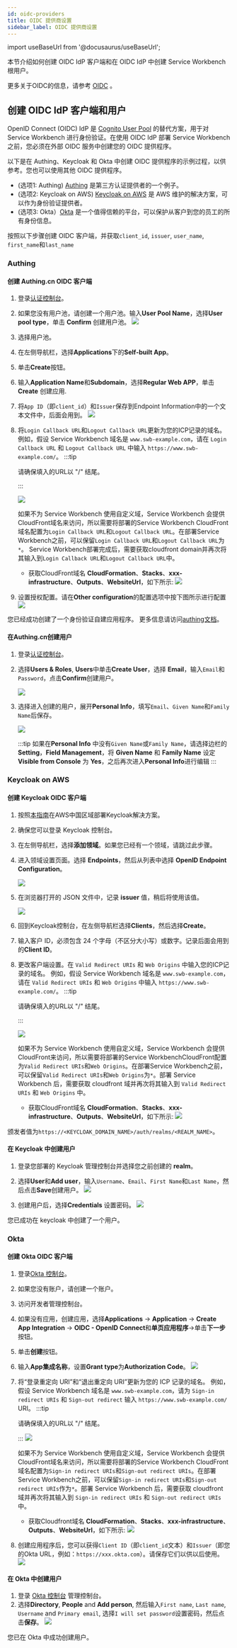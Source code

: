 ```yaml
---
id: oidc-providers
title: OIDC 提供商设置
sidebar_label: OIDC 提供商设置
---
```


import useBaseUrl from '@docusaurus/useBaseUrl';

本节介绍如何创建 OIDC IdP 客户端和在 OIDC IdP 中创建 Service Workbench 根用户。

更多关于OIDC的信息，请参考 [OIDC](https://openid.net/connect/) 。

## 创建 OIDC IdP 客户端和用户

OpenID Connect (OIDC) IdP 是 [Cognito User Pool][cognito] 的替代方案，用于对 Service Workbench 进行身份验证。在使用 OIDC IdP 部署 Service Workbench 之前，您必须在外部 OIDC 服务中创建您的 OIDC 提供程序。

以下是在 Authing、Keycloak 和 Okta 中创建 OIDC 提供程序的示例过程，以供参考。您也可以使用其他 OIDC 提供程序。

- (选项1: Authing) [Authing][authing] 是第三方认证提供者的一个例子。
- (选项2: Keycloak on AWS) [Keycloak on AWS][keycloak-solution] 是 AWS 维护的解决方案，可以作为身份验证提供者。
- (选项3: Okta）[Okta][okta] 是一个值得信赖的平台，可以保护从客户到您的员工的所有身份信息。

按照以下步骤创建 OIDC 客户端，并获取`client_id`, `issuer`, `user_name`, `first_name`和`last_name`

### Authing 

####  创建 Authing.cn OIDC 客户端
1. 登录[认证控制台](https://console.authing.cn/console)。
2. 如果您没有用户池，请创建一个用户池。输入**User Pool Name**，选择**User pool type**，单击 **Confirm** 创建用户池。
    [![](../../../images/OIDC/create-authing-userpool.png)](../../../images/OIDC/create-authing-userpool.png)
3. 选择用户池。
4. 在左侧导航栏，选择**Applications**下的**Self-built App**。
5. 单击**Create**按钮。
6. 输入**Application Name**和**Subdomain**，选择**Regular Web APP**，单击**Create** 创建应用.
7. 将`App ID`（即`client_id`）和`Issuer`保存到Endpoint Information中的一个文本文件中，后面会用到。
    [![](../../../images/OIDC/endpoint-info.png)](../../../images/OIDC/endpoint-info.png)

8. 将`Login Callback URL`和`Logout Callback URL`更新为您的ICP记录的域名。
   例如，假设 Service Workbench 域名是 `www.swb-example.com`，请在 `Login Callback URL` 和 `Logout Callback URL` 中输入 `https://www.swb-example.com/`。
   :::tip

   请确保填入的URL以 "/" 结尾。

   :::

    [![](../../../images/OIDC/authentication-configuration.png)](../../../images/OIDC/authentication-configuration.png)

   如果不为 Service Workbench 使用自定义域，Service Workbench 会提供CloudFront域名来访问，所以需要将部署的Service Workbench CloudFront域名配置为`Login Callback URL`和`Logout Callback URL`。在部署Service Workbench之前，可以保留`Login Callback URL`和`Logout Callback URL`为`*`。 Service Workbench部署完成后，需要获取cloudfront domain并再次将其输入到`Login Callback URL`和`Logout Callback URL`中。
   
   * 获取CloudFront域名
   **CloudFormation**、**Stacks**、**xxx-infrastructure**、**Outputs**、**WebsiteUrl**，如下所示:
   [![](../../../images/OIDC/get-cloudfront-domain.png)](../../../images/OIDC/get-cloudfront-domain.png)
    

9. 设置授权配置。请在**Other configuration**的配置选项中按下图所示进行配置
    [![](../../../images/OIDC/authorization-configuration.png)](../../../images/OIDC/authorization-configuration.png)

您已经成功创建了一个身份验证自建应用程序。
更多信息请访问[authing文档](https://docs.authing.cn/v2/en/)。

#### 在Authing.cn创建用户

1. 登录[认证控制台](https://console.authing.cn/console)。
2. 选择**Users & Roles**, **Users**中单击**Create User**，选择 **Email**，输入`Email`和`Password`，点击**Confirm**创建用户。

    [![](../../../images/OIDC/authing-create-user.png)](../../../images/OIDC/authing-create-user.png)
3. 选择进入创建的用户，展开**Personal Info**，填写`Email`、`Given Name`和`Family Name`后保存。

    [![](../../../images/OIDC/authing-user-config.png)](../../../images/OIDC/authing-user-config.png)

    :::tip
    如果在**Personal Info** 中没有`Given Name`或`Family Name`，请选择边栏的**Setting**，**Field Management**，将 **Given Name** 和 **Family Name** 设定 **Visible from Console** 为 **Yes**，之后再次进入**Personal Info**进行编辑
    :::

### Keycloak on AWS

#### 创建 Keycloak OIDC 客户端
1. 按照[本指南][keycloak-solution]在AWS中国区域部署Keycloak解决方案。

2. 确保您可以登录 Keycloak 控制台。

3. 在左侧导航栏，选择**添加领域**。如果您已经有一个领域，请跳过此步骤。

4. 进入领域设置页面。选择 **Endpoints**，然后从列表中选择 **OpenID Endpoint Configuration**。

    [![](../../../images/OIDC/keycloak-example-realm.jpg)](../../../images/OIDC/keycloak-example-realm.jpg)

5. 在浏览器打开的 JSON 文件中，记录 **issuer** 值，稍后将使用该值。

    [![](../../../images/OIDC/OIDC-config.jpg)](../../../images/OIDC/OIDC-config.jpg)

6. 回到Keycloak控制台，在左侧导航栏选择**Clients**，然后选择**Create**。
7. 输入客户 ID，必须包含 24 个字母（不区分大小写）或数字。记录后面会用到的**Client ID**。
8. 更改客户端设置。在 `Valid Redirect URIs` 和 `Web Origins` 中输入您的ICP记录的域名。
   例如，假设 Service Workbench 域名是 `www.swb-example.com`，请在 `Valid Redirect URIs` 和 `Web Origins` 中输入 `https://www.swb-example.com/`。
   :::tip

   请确保填入的URL以 "/" 结尾。

   :::

    [![](../../../images/OIDC/keycloak-client-setting.png)](../../../images/OIDC/keycloak-client-setting.png)

   如果不为 Service Workbench 使用自定义域，Service Workbench 会提供CloudFront来访问，所以需要将部署的Service WorkbenchCloudFront配置为`Valid Redirect URIs`和`Web Origins`。在部署Service Workbench之前，可以保留`Valid Redirect URIs`和`Web Origins`为`*`。部署 Service Workbench 后，需要获取 cloudfront 域并再次将其输入到 `Valid Redirect URIs` 和 `Web Origins` 中。
   
   * 获取CloudFront域名
   **CloudFormation**、**Stacks**、**xxx-infrastructure**、**Outputs**、**WebsiteUrl**，如下所示:
   [![](../../../images/OIDC/get-cloudfront-domain.png)](../../../images/OIDC/get-cloudfront-domain.png)

颁发者值为`https://<KEYCLOAK_DOMAIN_NAME>/auth/realms/<REALM_NAME>`。

#### 在 Keycloak 中创建用户

1. 登录您部署的 Keycloak 管理控制台并选择您之前创建的 **realm**。

2. 选择**User**和**Add user**，输入`Username`、`Email`、`First Name`和`Last Name`，然后点击**Save**创建用户。
    [![](../../../images/OIDC/keycloak-user-create.png)](../../../images/OIDC/keycloak-user-create.png)

3. 创建用户后，选择**Credentials** 设置密码。
   [![](../../../images/OIDC/keycloak-user-password.png)](../../../images/OIDC/keycloak-user-password.png)

您已成功在 keycloak 中创建了一个用户。

### Okta

#### 创建 Okta OIDC 客户端

1. 登录[Okta 控制台](https://www.okta.com/)。
2. 如果您没有账户，请创建一个账户。
3. 访问开发者管理控制台。
3. 如果没有应用，创建应用，选择**Applications** -> **Application** -> **Create App Integration** -> **OIDC - OpenID Connect**和**单页应用程序**->单击**下一步**按钮。
5. 单击**创建**按钮。
6. 输入**App集成名称**，设置**Grant type**为**Authorization Code**。
    [![](../../../images/OIDC/okta-application-create.png)](../../../images/OIDC/okta-application-create.png)
7. 将“登录重定向 URI”和“退出重定向 URI”更新为您的 ICP 记录的域名。
   例如，假设 Service Workbench 域名是 `www.swb-example.com`，请为 `Sign-in redirect URIs` 和 `Sign-out redirect` 输入 `https://www.swb-example.com/` URI。
   :::tip

   请确保填入的URL以 "/" 结尾。

   :::
    [![](../../../images/OIDC/okta-application-url.png)](../../../images/OIDC/okta-application-url.png)

   如果不为 Service Workbench 使用自定义域，Service Workbench 会提供CloudFront域名来访问，所以需要将部署的Service Workbench CloudFront域名配置为`Sign-in redirect URIs`和`Sign-out redirect URIs`。在部署Service Workbench之前，可以保留`Sign-in redirect URIs`和`Sign-out redirect URIs`作为`*`。部署 Service Workbench 后，需要获取 cloudfront 域并再次将其输入到 `Sign-in redirect URIs` 和 `Sign-out redirect URIs` 中。
   
   * 获取Cloudfront域名
   **CloudFormation**、**Stacks**、**xxx-infrastructure**、**Outputs**、**WebsiteUrl**，如下所示:
   [![](../../../images/OIDC/get-cloudfront-domain.png)](../../../images/OIDC/get-cloudfront-domain.png)

8. 创建应用程序后，您可以获得`Client ID`（即`client_id`文本）和`Issuer`（即您的Okta URL，例如：`https://xxx.okta.com`）。请保存它们以供以后使用。
    [![](../../../images/OIDC/okta-client-id.png)](../../../images/OIDC/okta-client-id.png)

#### 在 Okta 中创建用户

1. 登录 [Okta 控制台](https://www.okta.com/) 管理控制台。
2. 选择**Directory**, **People** and **Add person**, 然后输入`First name`, `Last name`, `Username` and `Primary email`, 选择`I will set password`设置密码，然后点击**保存**。
    [![](../../../images/OIDC/keycloak-user-create.png)](../../../images/OIDC/keycloak-user-create.png)

您已在 Okta 中成功创建用户。

[cognito]:https://docs.aws.amazon.com/cognito/latest/developerguide/cognito-user-identity-pools.html
[openid-connect]:https://openid.net/connect/
[authing]:https://www.authing.cn/
[okta]:https://www.okta.com/sg/
[keycloak-solution]:https://www.amazonaws.cn/en/solutions/keycloak-on-aws/

